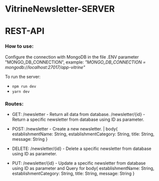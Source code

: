 # VitrineNewsletter-SERVER
# REST-API

### How to use:

Configure the connection with MongoDB in the file .ENV parameter "MONGO_DB_CONNECTION", example:
_"MONGO_DB_CONNECTION = mongodb://localhost:27017/app-vitrine"_

To run the server:
- `npm run dev`
- `yarn dev`

### Routes:

- GET:    /newsletter      - Return all data from database.
          /newsletter/{id} - Return a specific newsletter from database using ID as parameter.

- POST:   /newsletter      - Create a new newsletter. | body{ establishmentName: String, establishmentCategory: String, title: String, message: String }

- DELETE: /newsletter/{id} - Delete a specific newsletter from database using ID as parameter.

- PUT:    /newsletter/{id} - Update a specific newsletter from database using ID as parameter and
                             Query for body{ establishmentName: String, establishmentCategory: String, title: String, message: String }

